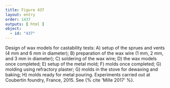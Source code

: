 ```yaml
---
title: Figure 437
layout: entry
order: 1437
outputs: [ html ]
object:
  - id: "437"
---
```


Design of wax models for castability tests: A) setup of the sprues and vents (4 mm and 6 mm in diameter); B) preparation of the wax wire (1 mm, 2 mm, and 3 mm in diameter); C) soldering of the wax wire; D) the wax models once completed; E) setup of the metal mold; F) molds once completed; G) molding using refractory plaster; G) molds in the stove for dewaxing and baking; H) molds ready for metal pouring. Experiments carried out at Coubertin foundry, France, 2015. See {% cite 'Mille 2017' %}.

